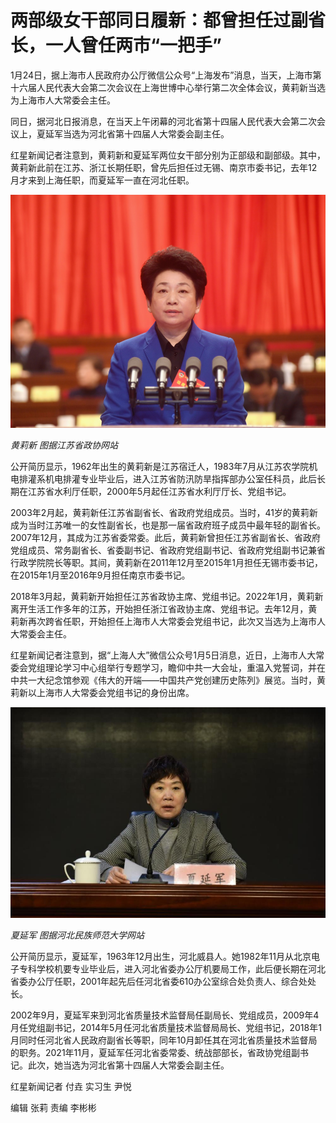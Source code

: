 # 两部级女干部同日履新：都曾担任过副省长，一人曾任两市“一把手”

1月24日，据上海市人民政府办公厅微信公众号“上海发布”消息，当天，上海市第十六届人民代表大会第二次会议在上海世博中心举行第二次全体会议，黄莉新当选为上海市人大常委会主任。

同日，据河北日报消息，在当天上午闭幕的河北省第十四届人民代表大会第二次会议上，夏延军当选为河北省第十四届人大常委会副主任。

红星新闻记者注意到，黄莉新和夏延军两位女干部分别为正部级和副部级。其中，黄莉新此前在江苏、浙江长期任职，曾先后担任过无锡、南京市委书记，去年12月才来到上海任职，而夏延军一直在河北任职。

![4b87c5180173e8bf829742c405317190.jpg](https://raw.githubusercontent.com/qqhsx/qqnews_image/main/2024/01/24/两部级女干部同日履新：都曾担任过副省长，一人曾任两市“一把手”/4b87c5180173e8bf829742c405317190.jpg)

_黄莉新 图据江苏省政协网站_

公开简历显示，1962年出生的黄莉新是江苏宿迁人，1983年7月从江苏农学院机电排灌系机电排灌专业毕业后，进入江苏省防汛防旱指挥部办公室任科员，此后长期在江苏省水利厅任职，2000年5月起任江苏省水利厅厅长、党组书记。

2003年2月起，黄莉新任江苏省副省长、省政府党组成员。当时，41岁的黄莉新成为当时江苏唯一的女性副省长，也是那一届省政府班子成员中最年轻的副省长。2007年12月，其成为江苏省委常委。此后，黄莉新曾担任江苏省副省长、省政府党组成员、常务副省长、省委副书记、省政府党组副书记、省政府党组副书记兼省行政学院院长等职。其间，黄莉新在2011年12月至2015年1月担任无锡市委书记，在2015年1月至2016年9月担任南京市委书记。

2018年3月起，黄莉新开始担任江苏省政协主席、党组书记。2022年1月，黄莉新离开生活工作多年的江苏，开始担任浙江省政协主席、党组书记。去年12月，黄莉新再次跨省任职，开始担任上海市人大常委会党组书记，此次又当选为上海市人大常委会主任。

红星新闻记者注意到，据“上海人大”微信公众号1月5日消息，近日，上海市人大常委会党组理论学习中心组举行专题学习，瞻仰中共一大会址，重温入党誓词，并在中共一大纪念馆参观《伟大的开端——中国共产党创建历史陈列》展览。当时，黄莉新以上海市人大常委会党组书记的身份出席。

![b010950141060ea586a5d7d03128963b.jpg](https://raw.githubusercontent.com/qqhsx/qqnews_image/main/2024/01/24/两部级女干部同日履新：都曾担任过副省长，一人曾任两市“一把手”/b010950141060ea586a5d7d03128963b.jpg)

 _夏延军 图据河北民族师范大学网站_

公开简历显示，夏延军，1963年12月出生，河北威县人。她1982年11月从北京电子专科学校机要专业毕业后，进入河北省委办公厅机要局工作，此后便长期在河北省委办公厅任职，2001年起先后任河北省委610办公室综合处负责人、综合处处长。

2002年9月，夏延军来到河北省质量技术监督局任副局长、党组成员，2009年4月任党组副书记，2014年5月任河北省质量技术监督局局长、党组书记，2018年1月同时任河北省人民政府副省长等职，同年10月卸任其在河北省质量技术监督局的职务。2021年11月，夏延军任河北省委常委、统战部部长，省政协党组副书记。此次，她当选为河北省第十四届人大常委会副主任。

红星新闻记者 付垚 实习生 尹悦

编辑 张莉 责编 李彬彬

